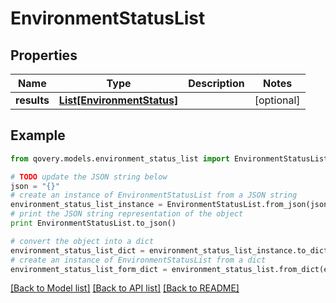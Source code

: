 # EnvironmentStatusList


## Properties
Name | Type | Description | Notes
------------ | ------------- | ------------- | -------------
**results** | [**List[EnvironmentStatus]**](EnvironmentStatus.md) |  | [optional] 

## Example

```python
from qovery.models.environment_status_list import EnvironmentStatusList

# TODO update the JSON string below
json = "{}"
# create an instance of EnvironmentStatusList from a JSON string
environment_status_list_instance = EnvironmentStatusList.from_json(json)
# print the JSON string representation of the object
print EnvironmentStatusList.to_json()

# convert the object into a dict
environment_status_list_dict = environment_status_list_instance.to_dict()
# create an instance of EnvironmentStatusList from a dict
environment_status_list_form_dict = environment_status_list.from_dict(environment_status_list_dict)
```
[[Back to Model list]](../README.md#documentation-for-models) [[Back to API list]](../README.md#documentation-for-api-endpoints) [[Back to README]](../README.md)


